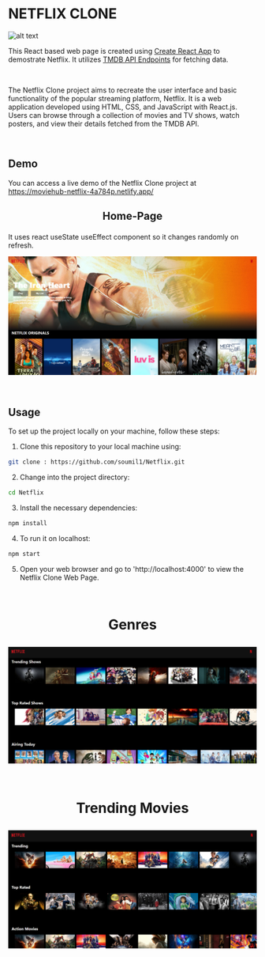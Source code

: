 # NETFLIX CLONE

![alt text](https://upload.wikimedia.org/wikipedia/commons/f/fd/Netflix-Logo.png "")


This React based web page is created using [Create React App](https://create-react-app.dev/) to demostrate Netflix. It utilizes [TMDB API Endpoints](https://www.themoviedb.org/) for fetching data.

<br>

The Netflix Clone project aims to recreate the user interface and basic functionality of the popular streaming platform, Netflix. It is a web application developed using HTML, CSS, and JavaScript with React.js. Users can browse through a collection of movies and TV shows, watch posters, and view their details fetched from the TMDB API.


<br>

## Demo

You can access a live demo of the Netflix Clone project at https://moviehub-netflix-4a784p.netlify.app/


## <p align="center"><strong>Home-Page</strong></p>

It uses react useState useEffect component so it changes randomly on refresh.

![Home-Page](assets/Banner.png "Home-Page")



<br>

## Usage

To set up the project locally on your machine, follow these steps:

1. Clone this repository to your local machine using: 
```bash
git clone : https://github.com/soumil1/Netflix.git 
```

2. Change into the project directory:

```bash
cd Netflix
```

3. Install the necessary dependencies:

```bash
npm install
```

4. To run it on localhost:

```bash
npm start
```

5. Open your web browser and go to 'http://localhost:4000' to view the Netflix Clone Web Page.

<br>

# <p align="center"><strong>Genres</strong></p>

![alt text](assets/Genre.png "Genres")

<br>

# <p align="center"><strong>Trending Movies</strong></p>

![alt text](assets/TrendingMovies.png "Trending Movies")



